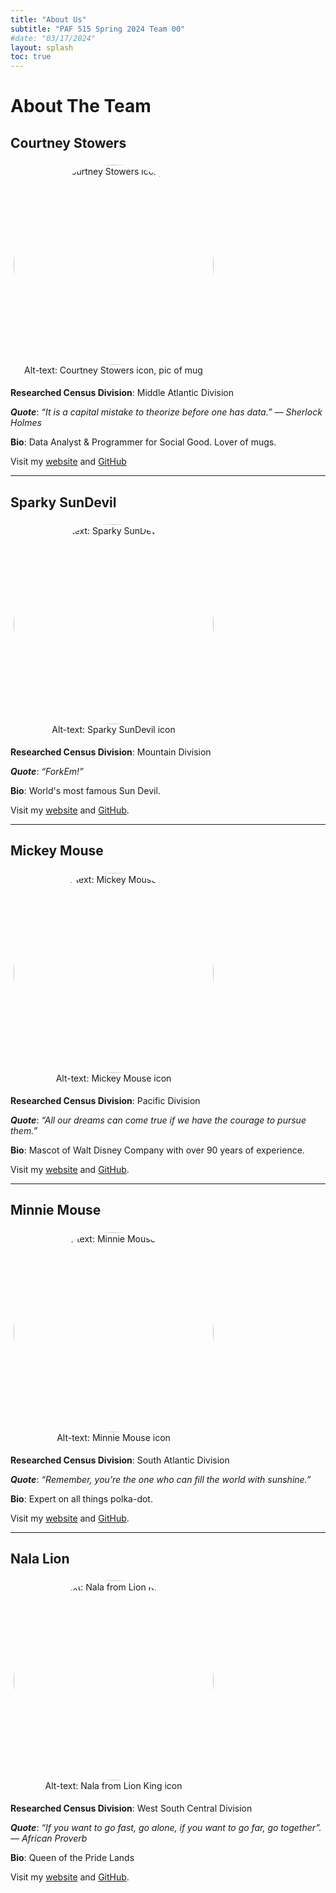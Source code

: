 ```yaml
---
title: "About Us"
subtitle: "PAF 515 Spring 2024 Team 00"
#date: "03/17/2024"
layout: splash
toc: true
---
```


<!--- CSS for Circles --->

<style>
img {  
width: 180px;  
height: 180px;
<!---height: auto;--->  
}  

img.rounded-corners {
  width: 320px;  
  height: 320px;
  border-radius: 50%;
}

figure {
  display: inline-block;
  text-align: center;
  margin: 5px; /* adjust as needed */
}

</style>

# About The Team

## Courtney Stowers


<figure>
<img src="https://watts-college.github.io/paf-515-example-website/docs/imgs/dagmara-dombrovska-jTlmZi9fUr8-unsplash.jpg"
alt="Alt-text: Courtney Stowers icon, pic of mug" class = "rounded-corners" />
<figcaption aria-hidden="true">Alt-text: Courtney Stowers icon, pic of mug</figcaption>
</figure>

<br>

**Researched Census Division**: Middle Atlantic Division

_**Quote**_: <i> “It is a capital mistake to theorize before one has data.” — Sherlock Holmes </i>

**Bio**: Data Analyst & Programmer for Social Good. Lover of mugs.

Visit my [website](https://publicservice.asu.edu/) and [GitHub](https://github.com/Watts-College)

<hr>

## Sparky SunDevil

<figure>
<img src="https://upload.wikimedia.org/wikipedia/commons/thumb/9/99/Sparky_on_the_Field.jpg/220px-Sparky_on_the_Field.jpg"
alt="Alt-text: Sparky SunDevil icon" class = "rounded-corners" />
<figcaption aria-hidden="true">Alt-text: Sparky SunDevil icon</figcaption>
</figure>

<br>

**Researched Census Division**: Mountain Division

_**Quote**_: <i> “ForkEm!” </i>

**Bio**: World's most famous Sun Devil.

Visit my [website](https://linktr.ee/sparkythesundevil) and [GitHub](https://github.com/Watts-College).

<hr>

## Mickey Mouse

<figure>
<img src="https://images.unsplash.com/photo-1612618558821-40f47381f5b8?ixlib=rb-4.0.3&ixid=MnwxMjA3fDB8MHxwaG90by1wYWdlfHx8fGVufDB8fHx8&auto=format&fit=crop&w=433&q=80"
alt="Alt-text: Mickey Mouse icon" class = "rounded-corners" />
<figcaption aria-hidden="true">Alt-text: Mickey Mouse icon</figcaption>
</figure>

<br>

**Researched Census Division**: Pacific Division

_**Quote**_: <i> “All our dreams can come true if we have the courage to pursue them.”</i>

**Bio**: Mascot of Walt Disney Company with over 90 years of experience.

Visit my [website](https://www.britannica.com/topic/Mickey-Mouse) and [GitHub](https://github.com/disney).

<hr>

## Minnie Mouse

<figure>
<img src="https://images.pexels.com/photos/11380605/pexels-photo-11380605.jpeg?auto=compress&cs=tinysrgb&w=600"
alt="Alt-text: Minnie Mouse icon" class = "rounded-corners" />
<figcaption aria-hidden="true">Alt-text: Minnie Mouse icon</figcaption>
</figure>

<br>

**Researched Census Division**: South Atlantic Division

_**Quote**_: <i> “Remember, you’re the one who can fill the world with sunshine.”</i>

**Bio**: Expert on all things polka-dot.

Visit my [website](https://en.wikipedia.org/wiki/Minnie_Mouse) and [GitHub](https://github.com/disney).

<hr>

## Nala Lion

<figure>
<img src="https://assets.mycast.io/characters/nala-306767-normal.jpg?1581836013"
alt="Alt-text: Nala from Lion King icon" class = "rounded-corners" />
<figcaption aria-hidden="true">Alt-text: Nala from Lion King icon</figcaption>
</figure>

<br>

**Researched Census Division**: West South Central Division

_**Quote**_: <i> “If you want to go fast, go alone, if you want to go far, go together”. — African Proverb </i>

**Bio**: Queen of the Pride Lands

Visit my [website](https://en.wikipedia.org/wiki/Minnie_Mouse) and [GitHub](https://github.com/disney).

